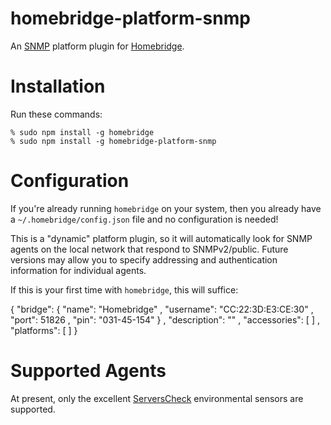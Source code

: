 # homebridge-platform-snmp
An [SNMP](https://en.wikipedia.org/wiki/Simple_Network_Management_Protocol) platform plugin for
[Homebridge](https://github.com/nfarina/homebridge).

# Installation
Run these commands:

    % sudo npm install -g homebridge
    % sudo npm install -g homebridge-platform-snmp

# Configuration
If you're already running `homebridge` on your system,
then you already have a `~/.homebridge/config.json` file and no configuration is needed!

This is a "dynamic" platform plugin,
so it will automatically look for SNMP agents on the local network that respond to SNMPv2/public.
Future versions may allow you to specify addressing and authentication information for individual agents.

If this is your first time with `homebridge`,
this will suffice:

{ "bridge":
  { "name": "Homebridge"
  , "username": "CC:22:3D:E3:CE:30"
  , "port": 51826
  , "pin": "031-45-154"
  }
, "description": ""
, "accessories":
  [
  ]
, "platforms":
  [
  ]
}

# Supported Agents
At present,
only the excellent [ServersCheck](https://serverscheck.com/) environmental sensors are supported.


